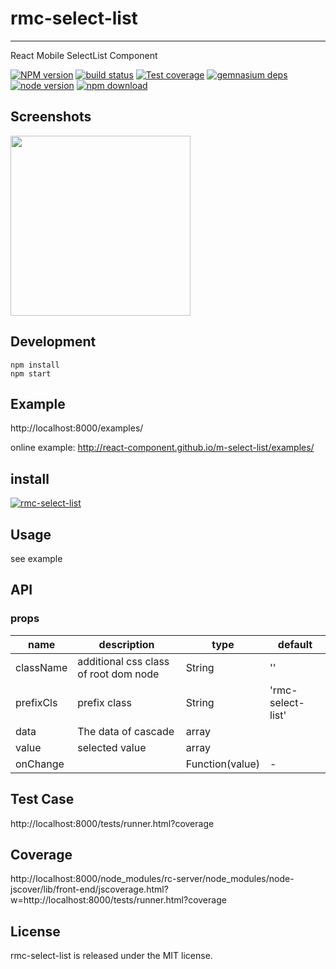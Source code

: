 # rmc-select-list
---

React Mobile SelectList Component


[![NPM version][npm-image]][npm-url]
[![build status][travis-image]][travis-url]
[![Test coverage][coveralls-image]][coveralls-url]
[![gemnasium deps][gemnasium-image]][gemnasium-url]
[![node version][node-image]][node-url]
[![npm download][download-image]][download-url]

[npm-image]: http://img.shields.io/npm/v/rmc-select-list.svg?style=flat-square
[npm-url]: http://npmjs.org/package/rmc-select-list
[travis-image]: https://img.shields.io/travis/react-component/m-select-list.svg?style=flat-square
[travis-url]: https://travis-ci.org/react-component/m-select-list
[coveralls-image]: https://img.shields.io/coveralls/react-component/m-select-list.svg?style=flat-square
[coveralls-url]: https://coveralls.io/r/react-component/m-select-list?branch=master
[gemnasium-image]: http://img.shields.io/gemnasium/react-component/m-select-list.svg?style=flat-square
[gemnasium-url]: https://gemnasium.com/react-component/m-select-list
[node-image]: https://img.shields.io/badge/node.js-%3E=_0.10-green.svg?style=flat-square
[node-url]: http://nodejs.org/download/
[download-image]: https://img.shields.io/npm/dm/rmc-select-list.svg?style=flat-square
[download-url]: https://npmjs.org/package/rmc-select-list


## Screenshots

<img src="https://os.alipayobjects.com/rmsportal/keVOoENeYgcDGRj.png" width="288"/>


## Development

```
npm install
npm start
```

## Example

http://localhost:8000/examples/

online example: http://react-component.github.io/m-select-list/examples/

## install

[![rmc-select-list](https://nodei.co/npm/rmc-select-list.png)](https://npmjs.org/package/rmc-select-list)


## Usage

see example

## API

### props

| name     | description    | type     | default      |
|----------|----------------|----------|--------------|
|className | additional css class of root dom node | String | '' |
|prefixCls | prefix class | String | 'rmc-select-list' |
|data | The data of cascade | array  |  |
|value | selected value | array  |  |
|onChange |  | Function(value) | - |


## Test Case

http://localhost:8000/tests/runner.html?coverage

## Coverage

http://localhost:8000/node_modules/rc-server/node_modules/node-jscover/lib/front-end/jscoverage.html?w=http://localhost:8000/tests/runner.html?coverage

## License

rmc-select-list is released under the MIT license.
